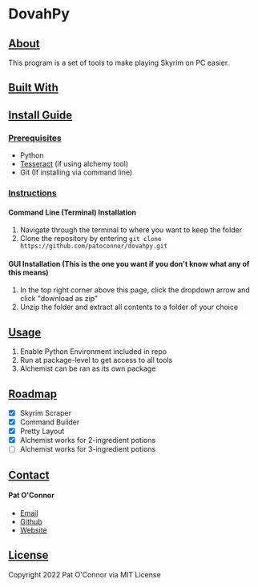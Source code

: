 # DovahPy

## <u>About</u>
<p>This program is a set of tools to make playing Skyrim on PC easier.</p>

## <u>Built With</u>

## <u>Install Guide</u>
### <u>Prerequisites</u>
* Python
* [Tesseract](https://github.com/tesseract-ocr/tesseract) (if using alchemy tool)
* Git (If installing via command line)

### <u>Instructions</u>
#### Command Line (Terminal) Installation
1. Navigate through the terminal to where you want to keep the folder
2. Clone the repository by entering ```git clone https://github.com/patoconnor/dovahpy.git```

#### GUI Installation (This is the one you want if you don't know what any of this means)
1. In the top right corner above this page, click the dropdown arrow and click "download as zip"
2. Unzip the folder and extract all contents to a folder of your choice

## <u>Usage</u>
1. Enable Python Environment included in repo
2. Run at package-level to get access to all tools
3. Alchemist can be ran as its own package

## <u>Roadmap</u>
* [x] Skyrim Scraper
* [x] Command Builder
* [x] Pretty Layout
* [x] Alchemist works for 2-ingredient potions
* [ ] Alchemist works for 3-ingredient potions

## <u>Contact</u>
#### Pat O'Connor
* [Email](patoconnorcode@gmail.com)
* [Github](github.com/patoconnor)
* [Website](patoconnor.github.io)

## <u>License</u>
Copyright 2022 Pat O'Connor via MIT License